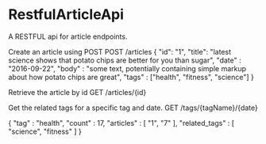 # RestfulArticleApi
A RESTFUL api for article endpoints.

Create an article using POST
POST /articles 
{
  "id": "1",
  "title": "latest science shows that potato chips are better for you than sugar",
  "date" : "2016-09-22",
  "body" : "some text, potentially containing simple markup about how potato chips are great",
  "tags" : ["health", "fitness", "science"]
}

Retrieve the article by id
GET /articles/{id}

Get the related tags for a specific tag and date.
GET /tags/{tagName}/{date}

{
  "tag" : "health",
  "count" : 17,
    "articles" :
      [
        "1",
        "7"
      ],
    "related_tags" :
      [
        "science",
        "fitness"
      ]
}

